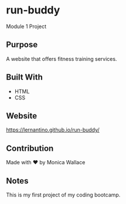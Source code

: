 # run-buddy
Module 1 Project

## Purpose
A website that offers fitness training services.

## Built With 
* HTML
* CSS

## Website
https://lernantino.github.io/run-buddy/

## Contribution
Made with ❤️ by Monica Wallace

## Notes
This is my first project of my coding bootcamp. 
